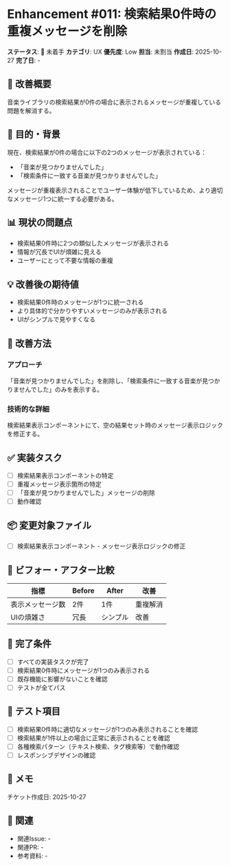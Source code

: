 # Enhancement #011: 検索結果0件時の重複メッセージを削除

**ステータス**: 🔴 未着手
**カテゴリ**: UX
**優先度**: Low
**担当**: 未割当
**作成日**: 2025-10-27
**完了日**: -

## 🔧 改善概要

音楽ライブラリの検索結果が0件の場合に表示されるメッセージが重複している問題を解消する。

## 🎯 目的・背景

現在、検索結果が0件の場合に以下の2つのメッセージが表示されている：
- 「音楽が見つかりませんでした」
- 「検索条件に一致する音楽が見つかりませんでした」

メッセージが重複表示されることでユーザー体験が低下しているため、より適切なメッセージ1つに統一する必要がある。

## 📊 現状の問題点

- 検索結果0件時に2つの類似したメッセージが表示される
- 情報が冗長でUIが煩雑に見える
- ユーザーにとって不要な情報の重複

## 💡 改善後の期待値

- 検索結果0件時のメッセージが1つに統一される
- より具体的で分かりやすいメッセージのみが表示される
- UIがシンプルで見やすくなる

## 🔧 改善方法

### アプローチ
「音楽が見つかりませんでした」を削除し、「検索条件に一致する音楽が見つかりませんでした」のみを表示する。

### 技術的な詳細
検索結果表示コンポーネントにて、空の結果セット時のメッセージ表示ロジックを修正する。

## ✅ 実装タスク

- [ ] 検索結果表示コンポーネントの特定
- [ ] 重複メッセージ表示箇所の特定
- [ ] 「音楽が見つかりませんでした」メッセージの削除
- [ ] 動作確認

## 📦 変更対象ファイル

- [ ] 検索結果表示コンポーネント - メッセージ表示ロジックの修正

## 🧪 ビフォー・アフター比較

| 指標 | Before | After | 改善 |
|------|--------|-------|------|
| 表示メッセージ数 | 2件 | 1件 | 重複解消 |
| UIの煩雑さ | 冗長 | シンプル | 改善 |

## 🎯 完了条件

- [ ] すべての実装タスクが完了
- [ ] 検索結果0件時にメッセージが1つのみ表示される
- [ ] 既存機能に影響がないことを確認
- [ ] テストが全てパス

## 🧪 テスト項目

- [ ] 検索結果0件時に適切なメッセージが1つのみ表示されることを確認
- [ ] 検索結果が1件以上の場合に正常に表示されることを確認
- [ ] 各種検索パターン（テキスト検索、タグ検索等）で動作確認
- [ ] レスポンシブデザインの確認

## 📝 メモ

チケット作成日: 2025-10-27

## 🔗 関連

- 関連Issue: -
- 関連PR: -
- 参考資料: -
